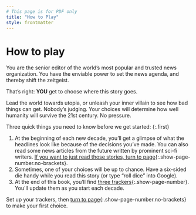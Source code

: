 ```yaml
---
# This page is for PDF only
title: "How to Play"
style: frontmatter
---
```


# How to play

You are the senior editor of the world’s most popular and trusted news organization. You have the enviable power to set the news agenda, and thereby shift the zeitgeist. 

That’s right: **YOU** get to choose where this story goes.

Lead the world towards utopia, or unleash your inner villain to see how bad things can get. Nobody’s judging. Your choices will determine how well humanity will survive the 21st century. No pressure.

Three quick things you need to know before we get started:
{:.first}

1. At the beginning of each new decade, you’ll get a glimpse of what the headlines look like because of the decisions you’ve made. You can also read some news articles from the future written by prominent sci-fi writers. [If you want to just read those stories, turn to page](endmatter_stories.html){:.show-page-number.no-brackets}.
2. Sometimes, one of your choices will be up to chance. Have a six-sided die handy while you read this story (or type “roll dice” into Google).
3. At the end of this book, you’ll find [three trackers](endmatter_trackers.html){:.show-page-number}. You'll update them as you start each decade.

Set up your trackers, then [turn to page](chapter_welcome-to-2021.html){:.show-page-number.no-brackets} to make your first choice.
